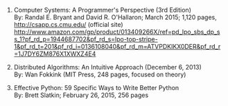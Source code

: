 1. Computer Systems: A Programmer's Perspective (3rd Edition)
<br>By: Randal E. Bryant and David R. O'Hallaron; March 2015; 1,120 pages, 
<br>http://csapp.cs.cmu.edu/ (official site)
<br>http://www.amazon.com/gp/product/013409266X/ref=pd_lpo_sbs_dp_ss_1?pf_rd_p=1944687702&pf_rd_s=lpo-top-stripe-1&pf_rd_t=201&pf_rd_i=0136108040&pf_rd_m=ATVPDKIKX0DER&pf_rd_r=1J7DY6ZM876X1XWXZ4E4

2. Distributed Algorithms: An Intuitive Approach (December 6, 2013)
<br>By: Wan Fokkink (MIT Press, 248 pages, focused on theory)

3. Effective Python: 59 Specific Ways to Write Better Python
<br>By: Brett Slatkin; February 26, 2015, 256 pages

